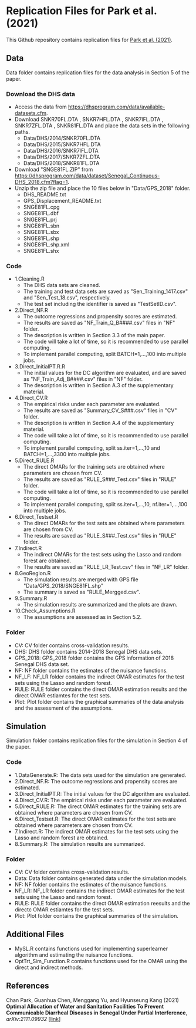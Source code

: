 # Replication Files for Park et al. (2021)

This Github repository contains replication files for [Park et al. (2021)](https://arxiv.org/abs/2111.09932 "OptTrt").

## Data 

Data folder contains replication files for the data analysis in Section 5 of the paper.

### Download the DHS data
* Access the data from https://dhsprogram.com/data/available-datasets.cfm.
* Download SNKR70FL.DTA , SNKR7HFL.DTA , SNKR7IFL.DTA , SNKR7ZFL.DTA , SNKR81FL.DTA and place the data sets in the following paths.
	* Data/DHS/2014/SNKR70FL.DTA
	* Data/DHS/2015/SNKR7HFL.DTA
	* Data/DHS/2016/SNKR7IFL.DTA
	* Data/DHS/2017/SNKR7ZFL.DTA
	* Data/DHS/2018/SNKR81FL.DTA
* Download "SNGE81FL.ZIP" from https://dhsprogram.com/data/dataset/Senegal_Continuous-DHS_2018.cfm?flag=1. 
* Unzip the zip file and place the 10  files below in "Data/GPS_2018" folder.
	* DHS_README.txt
	* GPS_Displacement_README.txt
	* SNGE81FL.cpg
	* SNGE81FL.dbf
	* SNGE81FL.prj
	* SNGE81FL.sbn
	* SNGE81FL.sbx
	* SNGE81FL.shp
	* SNGE81FL.shp.xml
	* SNGE81FL.shx

### Code 

* 1.Cleaning.R
	* The DHS data sets are cleaned. 
	* The training and test data sets are saved as "Sen_Training_1417.csv" and "Sen_Test_18.csv", respectively.
	* The test set including the identifier is saved as "TestSetID.csv".
* 2.Direct_NF.R
	* The outcome regressions and propensity scores are estimated. 
	* The results are saved as "NF\_Train\_Q\_B####.csv" files in "NF" folder.
	* The description is written in Section 3.3 of the main paper.
	* The code will take a lot of time, so it is recommended to use parallel computing.
	* To implement parallel computing, split BATCH=1,...,100 into multiple jobs.
* 3.Direct\_InitialPT.R.R
	* The initial values for the DC algorithm are evaluated, and are saved as "NF\_Train_Adj\_B####.csv" files in "NF" folder.
	* The description is written in Section A.3 of the supplementary material.
* 4.Direct\_CV.R
	* The empirical risks under each parameter are evaluated.
	* The results are saved as "Summary\_CV\_S###.csv" files in "CV" folder.
	* The description is written in Section A.4 of the supplementary material.
	* The code will take a lot of time, so it is recommended to use parallel computing.
	* To implement parallel computing, split ss.iter=1,...,10 and BATCH=1,...,3300 into multiple jobs.
* 5.Direct\_RULE.R
	* The direct OMARs for the training sets are obtained where parameters are chosen from CV.
	* The results are saved as "RULE\_S###\_Test.csv" files in "RULE" folder.
	* The code will take a lot of time, so it is recommended to use parallel computing.
	* To implement parallel computing, split ss.iter=1,...,10, nf.iter=1,...,100 into multiple jobs.
* 6.Direct\_Testset.R
	* The direct OMARs for the test sets are obtained where parameters are chosen from CV.
	* The results are saved as "RULE\_S###\_Test.csv" files in "RULE" folder.
* 7.Indirect.R
	* The indirect OMARs for the test sets using the Lasso and random forest are obtained.
	* The results are saved as "RULE\_LR\_Test.csv" files in "NF\_LR" folder.
* 8.GeoRegion.R
	* The simulation results are merged with GPS file "Data/GPS\_2018/SNGE81FL.shp"
	* The summary is saved as "RULE\_Mergged.csv".
* 9.Summary.R
	* The simulation results are summarized and the plots are drawn.
* 10.Check\_Assumptions.R
	* The assumptions are assessed as in Section 5.2.

### Folder

* CV: CV folder contains cross-validation results.
* DHS: DHS folder contains 2014-2018 Senegal DHS data sets.
* GPS\_2018: GPS_2018 folder contains the GPS information of 2018 Senegal DHS data set.
* NF: NF folder contains the estimates of the nuisance functions.
* NF\_LF: NF\_LR folder contains the indirect OMAR estimates for the test sets using the Lasso and random forest. 
* RULE: RULE folder contains the direct OMAR estimation results and the direct OMAR estiamtes for the test sets.
* Plot: Plot folder contains the graphical summaries of the data analysis and the assessment of the assumptions.

## Simulation

Simulation folder contains replication files for the simulation in Section 4 of the paper.

### Code

* 1.DataGenerate.R: The data sets used for the simulation are generated. 
* 2.Direct_NF.R: The outcome regressions and propensity scores are estimated. 
* 3.Direct_InitialPT.R: The initial values for the DC algorithm are evaluated.
* 4.Direct_CV.R: The empirical risks under each parameter are evaluated.
* 5.Direct_RULE.R: The direct OMAR estimates for the training sets are obtained where parameters are chosen from CV.
* 6.Direct_Testset.R: The direct OMAR estimates for the test sets are obtained where parameters are chosen from CV.
* 7.Indirect.R: The indirect OMAR estimates for the test sets using the Lasso and random forest are obtained.
* 8.Summary.R: The simulation results are summarized.

### Folder
	
* CV: CV folder contains cross-validation results.
* Data: Data folder contains generated data under the simulation models.
* NF: NF folder contains the estimates of the nuisance functions.
* NF_LR: NF_LR folder contains the indirect OMAR estimates for the test sets using the Lasso and random forest. 
* RULE: RULE folder contains the direct OMAR estimation reesults and the directc OMAR estiamtes for the test sets.
* Plot: Plot folder contains the graphical summaries of the simulation.

## Additional Files

* MySL.R contains functions used for implementing superlearner algorithm and estimating the nuisance functions.
* OptTrt_Sim_Function.R contains functions used for the OMAR using the direct and indirect methods.

## References
Chan Park, Guanhua Chen, Menggang Yu, and Hyunseung Kang (2021) **Optimal Allocation of Water and Sanitation Facilities To Prevent Communicable Diarrheal Diseases in Senegal Under Partial Interference**, _arXiv:2111.09932_ [[link](https://arxiv.org/abs/2111.09932 "OptTrt")]